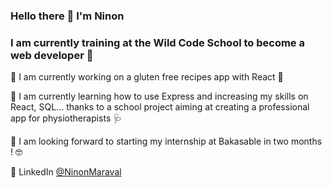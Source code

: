 ### Hello there 👋  I'm Ninon
### I am currently training at the Wild Code School to become a web developer 💪

🔹 I am currently working on a gluten free recipes app with React 🥞

🔹 I am currently learning how to use Express and increasing my skills on React, SQL... thanks to a school project aiming at creating a professional app for physiotherapists 🩺

🔹 I am looking forward to starting my internship at Bakasable in two months ! 🤓

📌 LinkedIn [@NinonMaraval](https://www.linkedin.com/in/ninon-maraval-77224230/)
